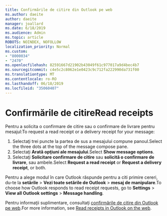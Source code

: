 ```yaml
---
title: Confirmările de citire din Outlook pe web
ms.author: daeite
author: daeite
manager: joallard
ms.date: 6/18/2019
ms.audience: Admin
ms.topic: article
ROBOTS: NOINDEX, NOFOLLOW
localization_priority: Normal
ms.custom:
- "8000034"
- "2470"
ms.openlocfilehash: 82591667d21902b43049f61c977017a9d4bec4b7
ms.sourcegitcommit: c4e5c2c8062e1e0423c9c712fa222990da731f00
ms.translationtype: MT
ms.contentlocale: ro-RO
ms.lasthandoff: 06/18/2019
ms.locfileid: "35060407"
---
```

# <a name="read-receipts"></a><span data-ttu-id="2f600-102">Confirmările de citire</span><span class="sxs-lookup"><span data-stu-id="2f600-102">Read receipts</span></span>

<span data-ttu-id="2f600-103">Pentru a solicita o confirmare de citire sau o confirmare de livrare pentru mesajul:</span><span class="sxs-lookup"><span data-stu-id="2f600-103">To request a read receipt or a delivery receipt for your message:</span></span>

1. <span data-ttu-id="2f600-104">Selectaţi trei puncte la partea de sus a mesajului compune panoul.</span><span class="sxs-lookup"><span data-stu-id="2f600-104">Select the three dots at the top of the message compose pane.</span></span>
1. <span data-ttu-id="2f600-105">Selectaţi **Arată opţiuni ale mesajului**.</span><span class="sxs-lookup"><span data-stu-id="2f600-105">Select **Show message options**.</span></span>
1. <span data-ttu-id="2f600-106">Selectaţi **Solicitare confirmare de citire** sau **solicită o confirmare de livrare**, sau ambele.</span><span class="sxs-lookup"><span data-stu-id="2f600-106">Select **Request a read receipt** or **Request a delivery receipt**, or both.</span></span>

<span data-ttu-id="2f600-107">Pentru a alege modul în care Outlook răspunde pentru a citi primire cereri, du-te la **setările** > **Vezi toate setările de Outlook** > **mesaj de manipulare**.</span><span class="sxs-lookup"><span data-stu-id="2f600-107">To choose how Outlook responds to read receipt requests, go to **Settings** > **View all Outlook settings** > **Message handling**.</span></span>

<span data-ttu-id="2f600-108">Pentru informaţii suplimentare, consultaţi [confirmările de citire din Outlook pe web](https://support.office.com/article/e09af74d-3519-45fc-a680-37a538a92157).</span><span class="sxs-lookup"><span data-stu-id="2f600-108">For more information, see [Read receipts in Outlook on the web](https://support.office.com/article/e09af74d-3519-45fc-a680-37a538a92157).</span></span>